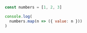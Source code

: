 ```js showLineNumbers {4}
const numbers = [1, 2, 3]

console.log(
  numbers.map(n => ({ value: n }))
)
```